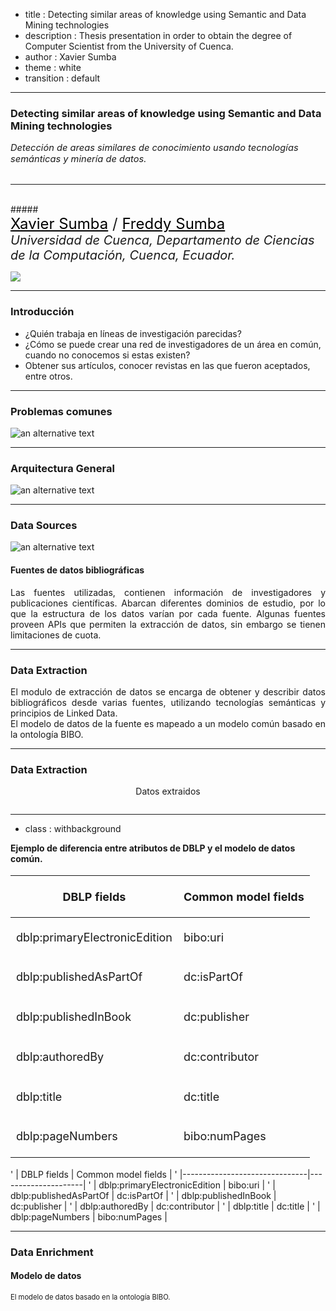 - title : Detecting similar areas of knowledge using Semantic and Data Mining technologies
- description : Thesis presentation in order to obtain the degree of Computer Scientist from the University of Cuenca.
- author : Xavier Sumba
- theme : white
- transition : default

***

### Detecting similar areas of knowledge using Semantic and Data Mining technologies
<div style="font-size:11pt;"><i>Detección de areas similares de conocimiento usando tecnologías semánticas y minería de datos.</i></div>
<br><hr><br>
##### <div style="font-size:18pt;"><a style="color: black;" href="http://cuent.tk">Xavier Sumba</a> / <a style="color: black;" href="https://www.facebook.com/FERNANDO2654?fref=ts">Freddy Sumba</a></div>


<div style="font-size:15pt;"><i>Universidad de Cuenca, Departamento de Ciencias de la Computación, Cuenca, Ecuador.</i></div>


![](images/uc.png)

***

### Introducción

- ¿Quién trabaja en líneas de investigación parecidas?
- ¿Cómo se puede crear una red de investigadores de un área en común, cuando no conocemos si estas existen?
- Obtener sus artículos, conocer revistas en las que fueron aceptados, entre otros.

***

### Problemas comunes

![an alternative text](images/problema.png)

***

### Arquitectura General

![an alternative text](images/platformDiagram.png)

---

### Data Sources

![an alternative text](images/sources.png)

#### Fuentes de datos bibliográficas

<div style="text-align: justify;">Las fuentes utilizadas, contienen información de investigadores y publicaciones científicas. Abarcan diferentes dominios de estudio, por lo que la estructura de los datos varían por cada fuente. Algunas fuentes proveen APIs que permiten la extracción de datos, sin embargo se tienen limitaciones de cuota.</div>

---






### Data Extraction


<div style="text-align: justify;">El modulo de extracción de datos se encarga de obtener y describir datos bibliográficos desde varias fuentes, utilizando tecnologías semánticas y principios de Linked Data.</div>

<div style="text-align: justify;">El modelo de datos de la fuente es mapeado a un modelo común basado en la ontología BIBO.</div>

---

### Data Extraction
<div style="text-align: justify; text-align: center;">Datos extraidos</div>
<p><img src="images/correctPublicationsSource.png" alt=""></p>

---


- class : withbackground

**Ejemplo de diferencia entre atributos de DBLP y el modelo de datos común.**

<table style="font-size: large;">
<thead>
<tr class="header">
<th><p>DBLP fields</p></th>
<th><p>Common model fields</p></th>
</tr>
</thead>
<tbody>
<tr class="odd">
<td><p>dblp:primaryElectronicEdition</p></td>
<td><p>bibo:uri</p></td>
</tr>
<tr class="even">
<td><p>dblp:publishedAsPartOf</p></td>
<td><p>dc:isPartOf</p></td>
</tr>
<tr class="odd">
<td><p>dblp:publishedInBook</p></td>
<td><p>dc:publisher</p></td>
</tr>
<tr class="even">
<td><p>dblp:authoredBy</p></td>
<td><p>dc:contributor</p></td>
</tr>
<tr class="odd">
<td><p>dblp:title</p></td>
<td><p>dc:title</p></td>
</tr>
<tr class="even">
<td><p>dblp:pageNumbers</p></td>
<td><p>bibo:numPages</p></td>
</tr>
</tbody>
</table>

' | DBLP fields                   | Common model fields |
' |-------------------------------|---------------------|
' | dblp:primaryElectronicEdition | bibo:uri            |
' | dblp:publishedAsPartOf        | dc:isPartOf         |
' | dblp:publishedInBook          | dc:publisher        |
' | dblp:authoredBy               | dc:contributor      |
' | dblp:title                    | dc:title            |
' | dblp:pageNumbers              | bibo:numPages       |




---

### Data Enrichment
#### Modelo de datos

<div style="font-size: 80%;">El modelo de datos basado en la ontología BIBO.</div>

<div style="width:80%;height:75%;margin: auto;">
<p><img src="images/dataModelCommon.png" alt=""></p>
</div>

---

### Data Enrichment
#### Mapeo del modelo de datos

<div style="font-size: 80%;">El modelo de datos de cada fuente es diferente, por lo cual se realiza un mapeo de la fuente al modelo de datos común y se almacena en el repositorio central.</div>


<div style="width:80%;height:60%;margin: auto;">
<p><img src="images/grafos.png" alt=""></p>
</div>

---

### Data Enrichment
#### Desambiguación de información.

<div style="font-size: 80%;">Debido a que se obtiene datos de diferentes fuentes bibliogríficas se tiene datos incoherentes o duplicados. Por lo que es necesario utilizar técnicas de desambiguación, en autores y publicaciones.</div>



<p><img src="images/desamibiguacion_a.png" alt=""></p>

---

### Data Enrichment
#### Desambiguación de información.

<p><img src="images/desamibiguacion_b.png" alt=""></p>

---


### Data Enrichment
#### Desambiguación de información.
<div style="font-size: 80%;">Indice de similaridad entre recursos bibliográfico.</div>
<div style="width:120%;height:150%;">
<p><img src="images/similaridad.png" alt=""></p>
</div>

---

### Pattern Detection
#### Proceso para la extracción de conocimiento

![](images/pdetection.png)

*Find groups* detectar patrones de los datos almacenados en el repositorio central.

*Knowledge Discovery* asociar patrones a un formato legible por un humano. Se descubre redes de colaboracón y áreas de
conocimiento.

*Label Groups* Se encuentra una etiqueta para cada cluster, ayuda a acelerar consultar y mantener la información
organizada en el repositorio.

---

### Pattern Detection
#### Extracto de resultados obtenidos

![](images/redes.png)

e debe tener en cuenta que para mejorar la calidad de los resultados, se debe mejorar la calidad de los datos de las diferentes **bases bibliográficas** para obtener aún mejores resultados.

***

### Conclusiones

- Resultados están acorde a lo esperado, sin embargo, procesos como el de desambiguación y etiquetado necesitan un trabajo mas exhaustivo, debido a que aun se tienen ciertas inconsistencias en los resultados.
- Considerar que incluso para una persona es complicado determinar cierta información sobre un investigador o varios investigadores que pueden trabajar en conjunto. Por lo que aun es un reto a nivel computacional.
- Además como resultado se cuenta con un repositorio centralizado y se provee el uso de estos datos a cualquier persona.

***

### Trabajos Futuros

- Incluir el abstract para analizar redes de colaboración.
- Mejorar el proceso de etiquetado.
- Analizar nuevos algoritmos de clustering o otras técnicas para encontrar agrupaciones.

__¿Mas información?__

[http://redi.cedia.org.ec/](http://redi.cedia.org.ec/)

***

![](images/cedia.png)

Agradecemos a **CEDIA** por el apoyo brindado durante el transcurso de está investigación.

***

# ¿PREGUNTAS?
